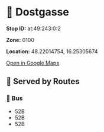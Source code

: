 # 🚉 Dostgasse


**Stop ID:** at:49:243:0:2

**Zone:** 0100

**Location:** 48.22014754, 16.25305674

[Open in Google Maps](https://www.google.com/maps?q=48.22014754,16.25305674)

## 🚆 Served by Routes

### 🚌 Bus
- 52B
- 52B
- 52B